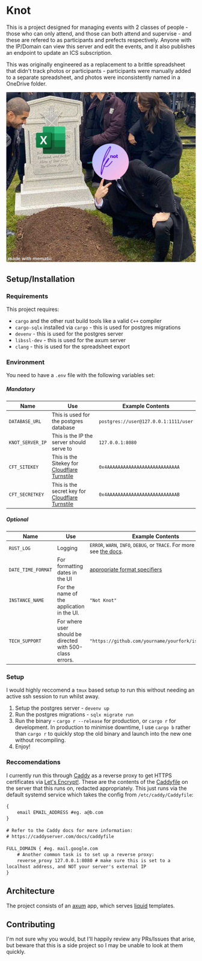 # Knot
This is a project designed for managing events with 2 classes of people - those who can only attend, and those can both attend and supervise - and these are refered to as participants and prefects respectively. Anyone with the IP/Domain can view this server and edit the events, and it also publishes an endpoint to update an ICS subscription.

This was originally engineered as a replacement to a brittle spreadsheet that didn't track photos or participants - participants were manually added to a separate spreadsheet, and photos were inconsistently named in a OneDrive folder.

![excel_ugh.png](excel_ugh.png)

## Setup/Installation

### Requirements
This project requires:
 - `cargo` and the other rust build tools like a valid `C++` compiler
 - `cargo-sqlx` installed via `cargo` - this is used for postgres migrations
 - `devenv` - this is used for the postgres server
 - `libssl-dev` - this is used for the axum server
 - `clang` - this is used for the spreadsheet export

### Environment
You need to have a `.env` file with the following variables set:

##### Mandatory
|Name|Use|Example Contents|
|--|--|--|
|`DATABASE_URL`|This is used for the postgres database|`postgres://user@127.0.0.1:1111/user`|
|`KNOT_SERVER_IP`|This is the IP the server should serve to|`127.0.0.1:8080`|
|`CFT_SITEKEY`|This is the Sitekey for [Cloudflare Turnstile](https://developers.cloudflare.com/turnstile/)|`0x4AAAAAAAAAAAAAAAAAAAAAAAAAAA`|
|`CFT_SECRETKEY`|This is the secret key for [Cloudflare Turnstile](https://developers.cloudflare.com/turnstile/)|`0x4AAAAAAAAAAAAAAAAAAAAAAAAAAB`|


##### Optional
|Name|Use|Example Contents|Default|
|--|--|--|--|
|`RUST_LOG`|Logging|`ERROR`, `WARN`, `INFO`, `DEBUG`, or `TRACE`. For more examples, see [the docs](https://docs.rs/tracing-subscriber/latest/tracing_subscriber/filter/struct.EnvFilter.html#example-syntax).|No logging|
|`DATE_TIME_FORMAT`|For formatting dates in the UI|[appropriate format specifiers](https://docs.rs/chrono/0.4.24/chrono/format/strftime/index.html)|`"%c"`|
|`INSTANCE_NAME`|For the name of the application in the UI.|`"Not Knot"`|`"House Events Manager"`|
|`TECH_SUPPORT`|For where user should be directed with 500-class errors.|`"https://github.com/yourname/yourfork/issues/new"`|`"https://google.com"`|

### Setup
I would highly reccomend a `tmux` based setup to run this without needing an active ssh session to run whilst away.
1) Setup the postgres server - `devenv up`
2) Run the postgres migrations - `sqlx migrate run`
3) Run the binary - `cargo r --release` for production, or `cargo r` for development. In production to minimise downtime, I use `cargo b` rather than `cargo r` to quickly stop the old binary and launch into the new one without recompiling. 
4) Enjoy!

### Reccomendations
I currently run this through [Caddy](https://caddyserver.com/) as a reverse proxy to get HTTPS certificates via [Let's Encrypt!](https://letsencrypt.org/).
These are the contents of the [Caddyfile](https://caddyserver.com/docs/caddyfile) on the server that this runs on, redacted appropriately. This just runs via the default systemd service which takes the config from `/etc/caddy/Caddyfile`:
```
{
    email EMAIL_ADDRESS #eg. a@b.com
}

# Refer to the Caddy docs for more information:
# https://caddyserver.com/docs/caddyfile

FULL_DOMAIN { #eg. mail.google.com
    # Another common task is to set up a reverse proxy:
    reverse_proxy 127.0.0.1:8080 # make sure this is set to a localhost address, and NOT your server's external IP
}
```


## Architecture

The project consists of an [axum](https://lib.rs/axum) app, which serves [liquid](https://shopify.github.io/liquid/) templates.

## Contributing

I'm not sure why you would, but I'll happily review any PRs/Issues that arise, but beware that this is a side project so I may be unable to look at them quickly.
